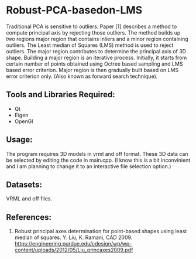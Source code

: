 Robust-PCA-basedon-LMS
======================
Traditional PCA is sensitive to outliers. Paper [1] describes a method to compute principal axis by rejecting those outliers. The method builds up two regions major region that contains inliers and a minor region containing outliers. 
The Least median of Squares (LMS) method is used to reject outliers. 
The major region contributes to determine the principal axis of 3D shape. Building a major region is an iterative process. Initially, it starts from certain number of points obtained using Octree based sampling and LMS based error criterion. Major region is then gradually built based on LMS error criterion only.  (Also known as forward search technique). 


Tools and Libraries Required:
--------------------
- Qt 
- Eigen 
- OpenGl

Usage:
------
The program requires 3D models in vrml and off format. These 3D data can be selected by editing the code in main.cpp. 
(I know this is a bit inconvinient and I am planning to change it to an interactive file selection option.)


Datasets:
--------
VRML and off files. 


References:
-----------
1. Robust principal axes determination for point-based shapes using least median of squares. Y. Liu, K. Ramani, CAD 2009.
https://engineering.purdue.edu/cdesign/wp/wp-content/uploads/2012/05/Liu_princaxes2009.pdf




